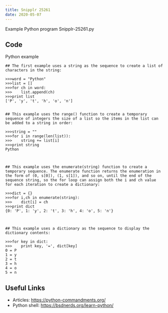 ```yaml
---
title: Snipplr 25261
date: 2020-05-07
---
```

Example Python program Snipplr-25261.py


## Code

Python example

    ## The first example uses a string as the sequence to create a list of characters in the string:
    
    >>>word = "Python"
    >>>list = []
    >>>for ch in word:
    >>>    list.append(ch)
    >>>print list
    ['P', 'y', 't', 'h', 'o', 'n']
    
    
    ## This example uses the range() function to create a temporary sequence of integers the size of a list so the items in the list can be added to a string in order:
    
    >>>string = ""
    >>>for i in range(len(list)):
    >>>    string += list[i]
    >>>print string
    Python
    
    
    
    ## This example uses the enumerate(string) function to create a temporary sequence. The enumerate function returns the enumeration in the form of (0, s[0]), (1, s[1]), and so on, until the end of the sequence string, so the for loop can assign both the i and ch value for each iteration to create a dictionary:
    
    >>>dict = {}
    >>>for i,ch in enumerate(string):
    >>>    dict[i] = ch
    >>>print dict
    {0: 'P', 1: 'y', 2: 't', 3: 'h', 4: 'o', 5: 'n'}
    
    
    
    ## This example uses a dictionary as the sequence to display the dictionary contents:
    
    >>>for key in dict:
    >>>    print key, '=', dict[key]
    0 = P
    1 = y
    2 = t
    3 = h
    4 = o
    5 = n

## Useful Links

- Articles: https://python-commandments.org/
- Python shell: https://bsdnerds.org/learn-python/
